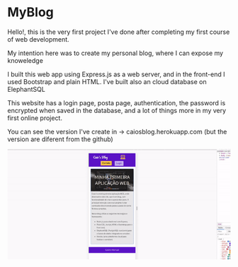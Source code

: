 # MyBlog

Hello!, this is the very first project I've done after completing my first course of web development.

My intention here was to create my personal blog, where I can expose my knoweledge

I built this web app using Express.js as a web server, and in the front-end I used Bootstrap and plain
HTML. I've built also an cloud database on ElephantSQL 

This website has a login page, posta page, authentication, the password is encrypted when saved in the
database, and a lot of things more in my very first online project.

You can see the version I've create in -> caiosblog.herokuapp.com (but the version are diferent from the
github)

![](myblogGif.gif)
